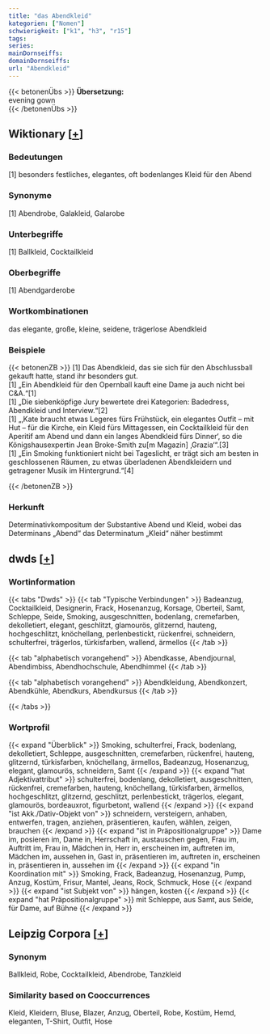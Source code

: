 ```yaml
---
title: "das Abendkleid"
kategorien: ["Nomen"]
schwierigkeit: ["k1", "h3", "r15"]
tags:
series:
mainDornseiffs:
domainDornseiffs:
url: "Abendkleid"
---
```


{{< betonenÜbs >}}
**Übersetzung:**  
evening gown  
{{< /betonenÜbs >}}

## Wiktionary [[+](https://de.wiktionary.org/wiki/Abendkleid)]

### Bedeutungen
[1] besonders festliches, elegantes, oft bodenlanges Kleid für den Abend  

### Synonyme
[1] Abendrobe, Galakleid, Galarobe  

### Unterbegriffe
[1] Ballkleid, Cocktailkleid  

### Oberbegriffe
[1] Abendgarderobe  

### Wortkombinationen
das elegante, große, kleine, seidene, trägerlose Abendkleid  

### Beispiele
{{< betonenZB >}}
[1] Das Abendkleid, das sie sich für den Abschlussball gekauft hatte, stand ihr besonders gut.  
[1] „Ein Abendkleid für den Opernball kauft eine Dame ja auch nicht bei C&A.“[1]  
[1] „Die siebenköpfige Jury bewertete drei Kategorien: Badedress, Abendkleid und Interview.“[2]  
[1] „‚Kate braucht etwas Legeres fürs Frühstück, ein elegantes Outfit – mit Hut – für die Kirche, ein Kleid fürs Mittagessen, ein Cocktailkleid für den Aperitif am Abend und dann ein langes Abendkleid fürs Dinner‘, so die Königshausexpertin Jean Broke-Smith zu[m Magazin] ‚Grazia‘“.[3]  
[1] „Ein Smoking funktioniert nicht bei Tageslicht, er trägt sich am besten in geschlossenen Räumen, zu etwas überladenen Abendkleidern und getragener Musik im Hintergrund.“[4]  

{{< /betonenZB >}}
### Herkunft
Determinativkompositum der Substantive Abend und Kleid, wobei das Determinans „Abend“ das Determinatum „Kleid“ näher bestimmt  



## dwds [[+](https://www.dwds.de/wb/Abendkleid)]

### Wortinformation
{{< tabs "Dwds" >}}
{{< tab "Typische Verbindungen" >}}
Badeanzug, Cocktailkleid, Designerin, Frack, Hosenanzug, Korsage, Oberteil, Samt, Schleppe, Seide, Smoking, ausgeschnitten, bodenlang, cremefarben, dekolletiert, elegant, geschlitzt, glamourös, glitzernd, hauteng, hochgeschlitzt, knöchellang, perlenbestickt, rückenfrei, schneidern, schulterfrei, trägerlos, türkisfarben, wallend, ärmellos
{{< /tab >}}

{{< tab "alphabetisch vorangehend" >}}
Abendkasse, Abendjournal, Abendimbiss, Abendhochschule, Abendhimmel
{{< /tab >}}

{{< tab "alphabetisch vorangehend" >}}
Abendkleidung, Abendkonzert, Abendkühle, Abendkurs, Abendkursus
{{< /tab >}}

{{< /tabs >}}

### Wortprofil
{{< expand "Überblick" >}} Smoking, schulterfrei, Frack, bodenlang, dekolletiert, Schleppe, ausgeschnitten, cremefarben, rückenfrei, hauteng, glitzernd, türkisfarben, knöchellang, ärmellos, Badeanzug, Hosenanzug, elegant, glamourös, schneidern, Samt {{< /expand >}}
{{< expand "hat Adjektivattribut" >}} schulterfrei, bodenlang, dekolletiert, ausgeschnitten, rückenfrei, cremefarben, hauteng, knöchellang, türkisfarben, ärmellos, hochgeschlitzt, glitzernd, geschlitzt, perlenbestickt, trägerlos, elegant, glamourös, bordeauxrot, figurbetont, wallend {{< /expand >}}
{{< expand "ist Akk./Dativ-Objekt von" >}} schneidern, versteigern, anhaben, entwerfen, tragen, anziehen, präsentieren, kaufen, wählen, zeigen, brauchen {{< /expand >}}
{{< expand "ist in Präpositionalgruppe" >}} Dame im, posieren im, Dame in, Herrschaft in, austauschen gegen, Frau im, Auftritt im, Frau in, Mädchen in, Herr in, erscheinen im, auftreten im, Mädchen im, aussehen in, Gast in, präsentieren im, auftreten in, erscheinen in, präsentieren in, aussehen im {{< /expand >}}
{{< expand "in Koordination mit" >}} Smoking, Frack, Badeanzug, Hosenanzug, Pump, Anzug, Kostüm, Frisur, Mantel, Jeans, Rock, Schmuck, Hose {{< /expand >}}
{{< expand "ist Subjekt von" >}} hängen, kosten {{< /expand >}}
{{< expand "hat Präpositionalgruppe" >}} mit Schleppe, aus Samt, aus Seide, für Dame, auf Bühne {{< /expand >}}

## Leipzig Corpora [[+](https://corpora.uni-leipzig.de/en/res?word=Abendkleid&corpusId=deu_newscrawl-public_2018)]


### Synonym
Ballkleid, Robe, Cocktailkleid, Abendrobe, Tanzkleid


### Similarity based on Cooccurrences
Kleid, Kleidern, Bluse, Blazer, Anzug, Oberteil, Robe, Kostüm, Hemd, eleganten, T-Shirt, Outfit, Hose

